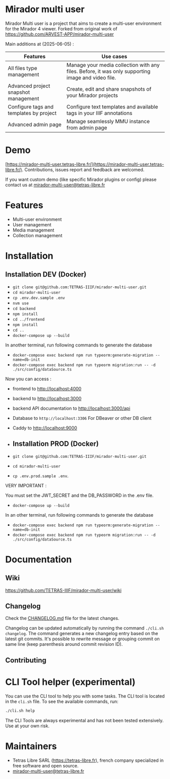 # Mirador multi user

Mirador Multi user is a project that aims to create a multi-user environment for the Mirador 4 viewer.
Forked from original work of https://github.com/ARVEST-APP/mirador-multi-user

Main additions at (2025-06-05) :

| Features                                | Use cases                                                                                         |
|-----------------------------------------|---------------------------------------------------------------------------------------------------|
| All files type management               | Manage your media collection with any files. Before, it was only supporting image and video file. |
| Advanced project snapshot management    | Create, edit and share snapshots of your Mirador projects                                         |
| Configure tags and templates by project | Configure text templates and available tags in your IIIF annotations                              |
| Advanced admin page                     | Manage seamlessly MMU instance from admin page                                                    |

# Demo

[https://mirador-multi-user.tetras-libre.fr/](https://mirador-multi-user.tetras-libre.fr/).
Contributions, issues report and feedback are welcomed.

If you want custom demo (like specific Mirador plugins or config) please contact us at
mirador-multi-user@tetras-libre.fr

# Features

- Multi-user environment
- User management
- Media management
- Collection management

# Installation

## Installation DEV (Docker)

- `git clone git@github.com:TETRAS-IIIF/mirador-multi-user.git`
- `cd mirador-multi-user`
- `cp .env.dev.sample .env`
- `nvm use`
- `cd backend`
- `npm install`
- `cd ../frontend`
- `npm install`
- `cd ..`
- `docker-compose up --build`

In another terminal, run following commands to generate the database

- `docker-compose exec backend npm run typeorm:generate-migration --name=db-init`
- `docker-compose exec backend npm run typeorm migration:run -- -d ./src/config/dataSource.ts`

Now you can access :

- frontend to [http://localhost:4000](http://localhost:4000)
- backend to [http://localhost:3000](http://localhost:3000)
- backend API documentation to [http://localhost:3000/api](http://localhost:3000/api)
- Database to `http://localhost:3306` For DBeaver or other DB client
- Caddy to [http://localhost:9000](http://localhost:9000)

- ## Installation PROD (Docker)

- `git clone git@github.com:TETRAS-IIIF/mirador-multi-user.git`
- `cd mirador-multi-user`
- `cp .env.prod.sample .env`.

VERY IMPORTANT :

You must set the JWT_SECRET and the DB_PASSWORD in the .env file.

- `docker-compose up --build`

In an other terminal, run following commands to generate the database

- `docker-compose exec backend npm run typeorm:generate-migration --name=db-init`
- `docker-compose exec backend npm run typeorm migration:run -- -d ./src/config/dataSource.ts`

# Documentation

## Wiki

https://github.com/TETRAS-IIIF/mirador-multi-user/wiki

## Changelog

Check the [CHANGELOG.md](CHANGELOG.md) file for the latest changes.

Changelog can be updated automatically by running the command `./cli.sh changelog`.
The command generates a new changelog entry based on the latest git commits. It's possible to rewrite message or
grouping commit on same line (keep parenthesis around commit revision ID).

## Contributing

# CLI Tool helper (experimental)

You can use the CLI tool to help you with some tasks. The CLI tool is located in the `cli.sh` file.
To see the available commands, run:

```bash
./cli.sh help
```

The CLI Tools are always experimental and has not been tested extensively. Use at your own risk.

# Maintainers

- Tetras Libre SARL (https://tetras-libre.fr), french company specialized in free software and open source.
- mirador-multi-user@tetras-libre.fr

